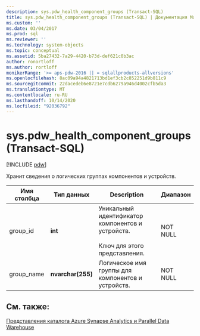 ```yaml
---
description: sys.pdw_health_component_groups (Transact-SQL)
title: sys.pdw_health_component_groups (Transact-SQL) | Документация Майкрософт
ms.custom: ''
ms.date: 03/04/2017
ms.prod: sql
ms.reviewer: ''
ms.technology: system-objects
ms.topic: conceptual
ms.assetid: 5ba27432-7a29-4420-b73d-def621c0b3ac
author: ronortloff
ms.author: rortloff
monikerRange: '>= aps-pdw-2016 || = sqlallproducts-allversions'
ms.openlocfilehash: 8ac09a94a4821713bd1ef3cb2c852251d9b811c9
ms.sourcegitcommit: 22dacedeb6e8721e7cdb6279a946d4002cfb5da3
ms.translationtype: MT
ms.contentlocale: ru-RU
ms.lasthandoff: 10/14/2020
ms.locfileid: "92036792"
---
```

# <a name="syspdw_health_component_groups-transact-sql"></a>sys.pdw_health_component_groups (Transact-SQL)
[!INCLUDE [pdw](../../includes/applies-to-version/pdw.md)]

  Хранит сведения о логических группах компонентов и устройств.  
  
|Имя столбца|Тип данных|Description|Диапазон|  
|-----------------|---------------|-----------------|-----------|  
|group_id|**int**|Уникальный идентификатор компонентов и устройств.<br /><br /> Ключ для этого представления.|NOT NULL|  
|group_name|**nvarchar(255)**|Логическое имя группы для компонентов и устройств.|NOT NULL|  
  
## <a name="see-also"></a>См. также:  
 [Представления каталога Azure Synapse Analytics и Parallel Data Warehouse](../../relational-databases/system-catalog-views/sql-data-warehouse-and-parallel-data-warehouse-catalog-views.md)  
  
  

